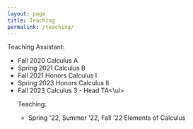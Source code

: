 ```yaml
---
layout: page
title: Teaching
permalink: /teaching/
---
```


Teaching Assistant:
<ul>
  <li>Fall 2020 Calculus A
  <li>Spring 2021 Calculus B
  <li>Fall 2021 Honors Calculus I
  <li>Spring 2023 Honors Calculus II
  <li>Fall 2023 Calculus 3 - Head TA<\ul>


Teaching:
<ul>
  <li> Spring '22, Summer '22, Fall '22 Elements of Calculus
